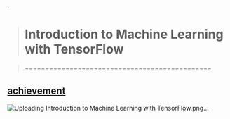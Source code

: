 .

> # Introduction to Machine Learning with TensorFlow

> ==============================================

## [achievement]([achievement](https://confirm.udacity.com/7HAPG67K))


![Uploading Introduction to Machine Learning with TensorFlow.png…]()
